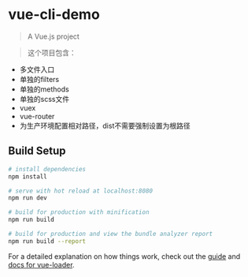 # vue-cli-demo

> A Vue.js project

> 这个项目包含：

- 多文件入口
- 单独的filters
- 单独的methods
- 单独的scss文件
- vuex
- vue-router
- 为生产环境配置相对路径，dist不需要强制设置为根路径


## Build Setup

``` bash
# install dependencies
npm install

# serve with hot reload at localhost:8080
npm run dev

# build for production with minification
npm run build

# build for production and view the bundle analyzer report
npm run build --report
```

For a detailed explanation on how things work, check out the [guide](http://vuejs-templates.github.io/webpack/) and [docs for vue-loader](http://vuejs.github.io/vue-loader).
